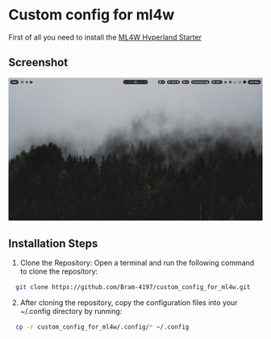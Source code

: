 # Custom config for ml4w
First of all you need to install the [ML4W Hyperland Starter](https://github.com/mylinuxforwork/hyprland-starter)

## Screenshot
![App Screenshot](https://github.com/Bram-4197/custom_config_for_ml4w/blob/main/screenshot/screenshot.jpg)


## Installation Steps

1. Clone the Repository:
Open a terminal and run the following command to clone the repository:

```bash
  git clone https://github.com/Bram-4197/custom_config_for_ml4w.git
```
2. After cloning the repository, copy the configuration files into your ~/.config directory by running:

```bash
  cp -r custom_config_for_ml4w/.config/* ~/.config
```
